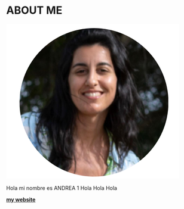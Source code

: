 # **ABOUT ME**

![](../images/about/andre_about.png)

Hola mi nombre es ANDREA 1
Hola 
Hola 
Hola


**[my website](https://community.emergentfutures.io/courses/5566525/content)**

